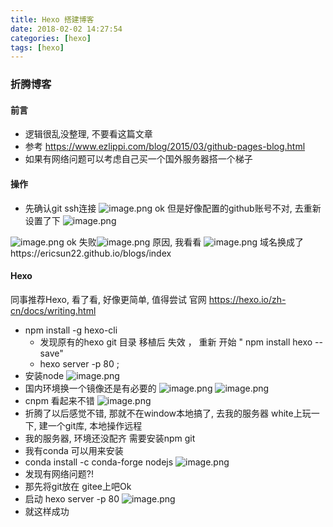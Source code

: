```yaml
---
title: Hexo 搭建博客
date: 2018-02-02 14:27:54
categories: [hexo]
tags: [hexo]
---
```

### 折腾博客
#### 前言
* 逻辑很乱没整理, 不要看这篇文章
* 参考 https://www.ezlippi.com/blog/2015/03/github-pages-blog.html
* 如果有网络问题可以考虑自己买一个国外服务器搭一个梯子
#### 操作
* 先确认git ssh连接
![image.png](http://upload-images.jianshu.io/upload_images/4832809-393babc4adff17ee.png?imageMogr2/auto-orient/strip%7CimageView2/2/w/1240)
ok 但是好像配置的github账号不对, 去重新设置了下
![image.png](http://upload-images.jianshu.io/upload_images/4832809-2683e76c0b6d52aa.png?imageMogr2/auto-orient/strip%7CimageView2/2/w/1240)

![image.png](http://upload-images.jianshu.io/upload_images/4832809-fa5f39e7bc098f5c.png?imageMogr2/auto-orient/strip%7CimageView2/2/w/1240)
ok
失败![image.png](http://upload-images.jianshu.io/upload_images/4832809-afe009978fc4d245.png?imageMogr2/auto-orient/strip%7CimageView2/2/w/1240)
原因, 我看看
![image.png](http://upload-images.jianshu.io/upload_images/4832809-bea48c6495044288.png?imageMogr2/auto-orient/strip%7CimageView2/2/w/1240)
域名换成了https://ericsun22.github.io/blogs/index
#### Hexo
同事推荐Hexo, 看了看, 好像更简单, 值得尝试
官网 https://hexo.io/zh-cn/docs/writing.html
* npm install -g hexo-cli
    * 发现原有的hexo git 目录 移植后 失效 ， 重新 开始 " npm install hexo --save"
    * hexo server -p 80 ;
* 安装node
![image.png](http://upload-images.jianshu.io/upload_images/4832809-63e3b3d26ed04f6b.png?imageMogr2/auto-orient/strip%7CimageView2/2/w/1240)
* 国内环境换一个镜像还是有必要的
![image.png](http://upload-images.jianshu.io/upload_images/4832809-8917d55f5e7c0082.png?imageMogr2/auto-orient/strip%7CimageView2/2/w/1240)
![image.png](http://upload-images.jianshu.io/upload_images/4832809-c3685f6841b9c8f0.png?imageMogr2/auto-orient/strip%7CimageView2/2/w/1240)
* cnpm 看起来不错
![image.png](http://upload-images.jianshu.io/upload_images/4832809-b3425ac2627388ca.png?imageMogr2/auto-orient/strip%7CimageView2/2/w/1240)
* 折腾了以后感觉不错, 那就不在window本地搞了, 去我的服务器 white上玩一下, 建一个git库, 本地操作远程
* 我的服务器, 环境还没配齐 需要安装npm git
* 我有conda 可以用来安装
* conda install -c conda-forge nodejs
![image.png](http://upload-images.jianshu.io/upload_images/4832809-6ade9c139f13cca4.png?imageMogr2/auto-orient/strip%7CimageView2/2/w/1240)
* 发现有网络问题?!
* 那先将git放在 gitee上吧Ok
* 启动 hexo server -p 80
![image.png](http://upload-images.jianshu.io/upload_images/4832809-9228af7f9a61754c.png?imageMogr2/auto-orient/strip%7CimageView2/2/w/1240)
* 就这样成功
